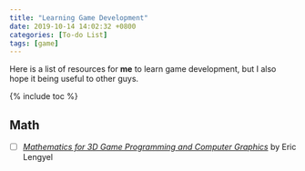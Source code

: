 ```yaml
---
title: "Learning Game Development"
date: 2019-10-14 14:02:32 +0800
categories: [To-do List]
tags: [game]
---
```


Here is a list of resources for **me** to learn game development, but I also hope it being useful to other guys.

{% include toc %}

## Math

- [ ] *[Mathematics for 3D Game Programming and Computer Graphics](http://mathfor3dgameprogramming.com/)* by Eric Lengyel

